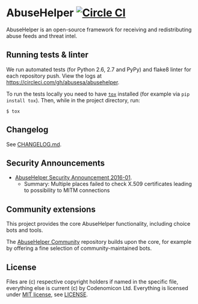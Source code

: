 # AbuseHelper [![Circle CI](https://circleci.com/gh/abusesa/abusehelper.svg?style=shield)](https://circleci.com/gh/abusesa/abusehelper)

AbuseHelper is an open-source framework for receiving and redistributing abuse feeds and threat intel.

## Running tests & linter

We run automated tests (for Python 2.6, 2.7 and PyPy) and flake8 linter for each repository push. View the logs at https://circleci.com/gh/abusesa/abusehelper.

To run the tests locally you need to have [```tox```](http://tox.testrun.org/) installed (for example via ```pip install tox```). Then, while in the project directory, run:

```
$ tox
```

## Changelog

See [CHANGELOG.md](./CHANGELOG.md).

## Security Announcements

 * [AbuseHelper Security Announcement 2016-01](./docs/docs/SECURITY-2016-01.md).
   * Summary: Multiple places failed to check X.509 certificates leading to possibility to MITM connections

## Community extensions

This project provides the core AbuseHelper functionality, including choice bots and tools.

The [AbuseHelper Community](https://bitbucket.org/ahcommunity/) repository builds upon the core, for example by offering a fine selection of community-maintained bots.

## License

Files are (c) respective copyright holders if named in the specific file, everything else is current (c) by Codenomicon Ltd. Everything is licensed under [MIT license](http://www.opensource.org/licenses/mit-license.php), see [LICENSE](./LICENSE).
